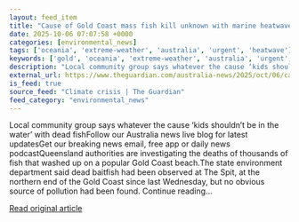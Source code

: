 ```yaml
---
layout: feed_item
title: "Cause of Gold Coast mass fish kill unknown with marine heatwave most likely culprit, say scientists"
date: 2025-10-06 07:07:58 +0000
categories: [environmental_news]
tags: ['oceania', 'extreme-weather', 'australia', 'urgent', 'heatwave']
keywords: ['gold', 'oceania', 'extreme-weather', 'australia', 'urgent', 'heatwave', 'coast', 'cause']
description: "Local community group says whatever the cause ‘kids shouldn’t be in the water’ with dead fishFollow our Australia news live blog for latest updatesGet our br..."
external_url: https://www.theguardian.com/australia-news/2025/oct/06/cause-of-gold-coast-mass-fish-kill-unknown-with-marine-heatwave-most-likely-culprit-say-scientists
is_feed: true
source_feed: "Climate crisis | The Guardian"
feed_category: "environmental_news"
---
```


Local community group says whatever the cause ‘kids shouldn’t be in the water’ with dead fishFollow our Australia news live blog for latest updatesGet our breaking news email, free app or daily news podcastQueensland authorities are investigating the deaths of thousands of fish that washed up on a popular Gold Coast beach.The state environment department said dead baitfish had been observed at The Spit, at the northern end of the Gold Coast since last Wednesday, but no obvious source of pollution had been found. Continue reading...

[Read original article](https://www.theguardian.com/australia-news/2025/oct/06/cause-of-gold-coast-mass-fish-kill-unknown-with-marine-heatwave-most-likely-culprit-say-scientists)
